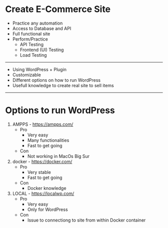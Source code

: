 # Create E-Commerce Site

- Practice any automation
- Access to Database and API
- Full functional site
- Perform/Practice
  - API Testing
  - Frontend (UI) Testing
  - Load Testing

__________________________________________________________________
- Using WordPress + Plugin
- Customizable
- Different options on how to run WordPress
- Usefull knowledge to create real site to sell items
__________________________________________________________________

# Options to run WordPress
1) AMPPS - https://ampps.com/
   - Pro
       - Very easy
       - Many functionalities
       - Fast to get going
   - Con
       - Not working in MacOs Big Sur
2) docker - https://docker.com/
   - Pro
       - Very stable
       - Fast to get going
   - Con
       - Docker knowledge
3) LOCAL - https://localwp.com/
   - Pro
       - Very easy
       - Only for WordPress
   - Con
       - Issue to connectiong to site from within Docker container
